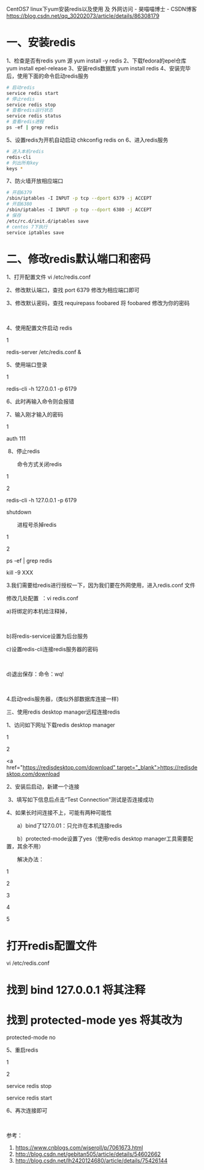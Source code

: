 CentOS7 linux下yum安装redis以及使用 及 外网访问 - 昊喵喵博士 - CSDN博客 https://blog.csdn.net/qq_30202073/article/details/86308179

# 一、安装redis
1、检查是否有redis yum 源
yum install -y redis
2、下载fedora的epel仓库
yum install epel-release
3、安装redis数据库
yum install redis
4、安装完毕后，使用下面的命令启动redis服务
```sh
# 启动redis
service redis start
# 停止redis
service redis stop
# 查看redis运行状态
service redis status
# 查看redis进程
ps -ef | grep redis
```
5、设置redis为开机自动启动
chkconfig redis on
6、进入redis服务
```sh
# 进入本机redis
redis-cli
# 列出所有key
keys *
```
7、防火墙开放相应端口
```sh
# 开启6379
/sbin/iptables -I INPUT -p tcp --dport 6379 -j ACCEPT
# 开启6380
/sbin/iptables -I INPUT -p tcp --dport 6380 -j ACCEPT
# 保存
/etc/rc.d/init.d/iptables save
# centos 7下执行
service iptables save
```

# 二、修改redis默认端口和密码

1、打开配置文件
vi /etc/redis.conf

2、修改默认端口，查找 port 6379 修改为相应端口即可



3、修改默认密码，查找 requirepass foobared 将 foobared 修改为你的密码

 

4、使用配置文件启动 redis

1

redis-server /etc/redis.conf &

5、使用端口登录

1

redis-cli -h 127.0.0.1 -p 6179

6、此时再输入命令则会报错



7、输入刚才输入的密码

1

auth 111



 8、停止redis

　　命令方式关闭redis

1

2

redis-cli -h 127.0.0.1 -p 6179

shutdown

　　进程号杀掉redis

1

2

ps -ef | grep redis

kill -9 XXX

3.我们需要给redis进行授权一下，因为我们要在外网使用，进入redis.conf 文件

修改几处配置  ：vi redis.conf

a)将绑定的本机给注释掉，



 

b)将redis-service设置为后台服务



c)设置redis-cli连接redis服务器的密码



 

d)退出保存：命令：wq!

 

4.启动redis服务器，(类似外部数据库连接一样)

三、使用redis desktop manager远程连接redis

1、访问如下网址下载redis desktop manager

1

2

<a href="https://redisdesktop.com/download" target="_blank">https://redisdesktop.com/download

</a>

2、安装后启动，新建一个连接



 3、填写如下信息后点击“Test Connection”测试是否连接成功



4、如果长时间连接不上，可能有两种可能性

　　a）bind了127.0.01：只允许在本机连接redis

　　b）protected-mode设置了yes（使用redis desktop manager工具需要配置，其余不用）

　　解决办法：

1

2

3

4

5

# 打开redis配置文件

vi /etc/redis.conf

# 找到 bind 127.0.0.1 将其注释

# 找到 protected-mode yes 将其改为

protected-mode no

5、重启redis

1

2

service redis stop

service redis start

6、再次连接即可



 

参考：
1. https://www.cnblogs.com/wiseroll/p/7061673.html
2. http://blog.csdn.net/gebitan505/article/details/54602662
3. http://blog.csdn.net/lh2420124680/article/details/75426144
